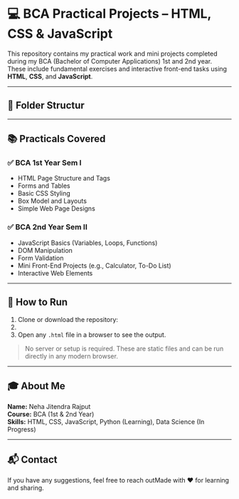 # 💻 BCA Practical Projects – HTML, CSS & JavaScript

This repository contains my practical work and mini projects completed during my BCA (Bachelor of Computer Applications) 1st and 2nd year. These include fundamental exercises and interactive front-end tasks using **HTML**, **CSS**, and **JavaScript**.

---

## 📁 Folder Structur

---

## 📚 Practicals Covered

### ✅ BCA 1st Year Sem I
- HTML Page Structure and Tags
- Forms and Tables
- Basic CSS Styling
- Box Model and Layouts
- Simple Web Page Designs

### ✅ BCA 2nd Year Sem II
- JavaScript Basics (Variables, Loops, Functions)
- DOM Manipulation
- Form Validation
- Mini Front-End Projects (e.g., Calculator, To-Do List)
- Interactive Web Elements

---

## 🚀 How to Run

1. Clone or download the repository:
2. 
2. Open any `.html` file in a browser to see the output.

> No server or setup is required. These are static files and can be run directly in any modern browser.

---

## 🎓 About Me

**Name:** Neha Jitendra Rajput  
**Course:** BCA (1st & 2nd Year)  
**Skills:** HTML, CSS, JavaScript, Python (Learning), Data Science (In Progress)

---

## 📬 Contact

If you have any suggestions, feel free to reach outMade with ❤️ for learning and sharing.
